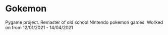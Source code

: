 # Gokemon

Pygame project. Remaster of old school Nintendo pokemon games. Worked on from 12/01/2021 - 14/04/2021
